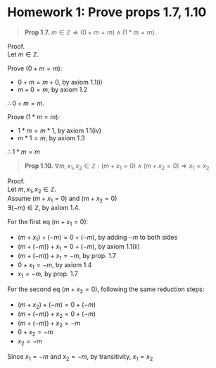 # Homework 1: Prove props 1.7, 1.10

> **Prop 1.7.**
> $m \in \mathbb{Z} \Rightarrow (0 + m = m) \land (1 * m = m)$.

Proof.  
Let $m \in \mathbb{Z}$.

Prove $(0+m=m)$:
- $0+m=m+0$, by axiom 1.1(i)
- $m+0=m$, by axiom 1.2

$\therefore 0+m=m$.

Prove $(1*m=m)$:
- $1*m=m*1$, by axiom 1.1(iv)
- $m*1=m$, by axiom 1.3

$\therefore 1*m=m$

> **Prop 1.10.**
> $\forall m, x_1, x_2 \in \mathbb{Z} : (m + x_1 = 0) \land (m + x_2 = 0) \Rightarrow x_1 = x_2$

Proof.  
Let $m,x_1,x_2 \in \mathbb{Z}$.  
Assume $(m+x_1=0)$ and $(m+x_2=0)$  
$\exists (-m) \in \mathbb{Z}$, by axiom 1.4.  

For the first eq $(m+x_1=0)$:
- $(m+x_1)+(-m)=0+(-m)$, by adding $-m$ to both sides
- $(m+(-m))+x_1=0+(-m)$, by axiom 1.1(ii)
- $(m+(-m))+x_1=-m$, by prop. 1.7
- $0+x_1=-m$, by axiom 1.4
- $x_1=-m$, by prop. 1.7

For the second eq $(m+x_2=0)$, following the same reduction steps:
- $(m+x_2)+(-m)=0+(-m)$
- $(m+(-m))+x_2=0+(-m)$
- $(m+(-m))+x_2=-m$
- $0+x_2=-m$
- $x_2=-m$

Since $x_1=-m$ and $x_2=-m$, by transitivity, $x_1=x_2$